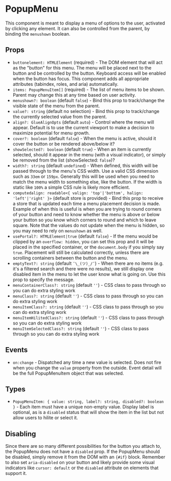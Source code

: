 # PopupMenu

This component is meant to display a menu of options to the user, activated by clicking
any element. It can also be controlled from the parent, by binding the `menushown` boolean.

## Props
* `buttonelement: HTMLElement` (required) - The DOM element that will act as the "button" for this menu. The menu will be placed next to the button and be controlled by the button. Keyboard access will be enabled when the button has focus. This component adds all appropriate attributes (tabindex, roles, and aria) automatically.
* `items: PopupMenuItem[]` (required) - The list of menu items to be shown. Parent may change this at any time based on user activity.
* `menushown?: boolean` (default `false`) - Bind this prop to track/change the visible state of the menu from the parent.
* `value?: string` (default no selection) - Bind this prop to track/change the currently selected value from the parent.
* `align?: GlueAlignOpts` (default `auto`) - Control where the menu will appear. Default is to use the current viewport to make a decision to maximize potential for menu growth.
* `cover?: boolean` (default `false`) - When the menu is active, should it cover the button or be rendered above/below it?
* `showSelected?: boolean` (default `true`) - When an item is currently selected, should it appear in the menu (with a visual indicator), or simply be removed from the list (showSelected: `false`)?
* `width?: string` (default `undefined`) - When defined, this width will be passed through to the menu's CSS width. Use a valid CSS dimension such as `33em` or `159px`. Generally this will be used when you need to match the menu width to something else, like the button. If the width is static like `100%` a simple CSS rule is likely more efficient.
* `computedalign: readable<{ valign: 'top'|'bottom', halign: 'left'|'right' }>` (default store is provided) - Bind this prop to receive a store that is updated each time a menu placement decision is made. Example of when this is useful is when you are trying to round corners of your button and need to know whether the menu is above or below your button so you know which corners to round and which to leave square. Note that the values do not update when the menu is hidden, so you may need to rely on `menushown` as well.
* `usePortal?: HTMLElement|true` (default `false`) - If the menu would be clipped by an `overflow: hidden`, you can set this prop and it will be placed in the specified container, or the `document.body` if you simply say `true`. Placement will still be calculated correctly, unless there are scrolling containers between the button and the menu.
* `emptyText?: string` (default `¯\_(ツ)_/¯`) - When there are no items (e.g. it's a filtered search and there were no results), we still display one disabled item in the menu to let the user know what is going on. Use this prop to specify the message.
* `menuContainerClass?: string` (default `''`) - CSS class to pass through so you can do extra styling work
* `menuClass?: string` (default `''`) - CSS class to pass through so you can do extra styling work
* `menuItemClass?: string` (default `''`) - CSS class to pass through so you can do extra styling work
* `menuItemHilitedClass?: string` (default `''`) - CSS class to pass through so you can do extra styling work
* `menuItemSelectedClass?: string` (default `''`) - CSS class to pass through so you can do extra styling work

## Events
* `on:change` - Dispatched any time a new value is selected. Does not fire when you change the `value` property from the outside. Event detail will be the full PopupMenuItem object that was selected.

## Types
* `PopupMenuItem: { value: string, label?: string, disabled?: boolean }` - Each item must have a unique non-empty value. Display label is optional, as is a `disabled` status that will show the item in the list but not allow users to hilite or select it.

## Disabling
Since there are so many different possibilities for the button you attach to, the PopupMenu does not have a `disabled` prop. If the PopupMenu should be disabled, simply remove it from the DOM with an `{#if}` block. Remember to also set `aria-disabled` on your button and likely provide some visual indicators like `cursor: default` or the `disabled` attribute on elements that support it.
